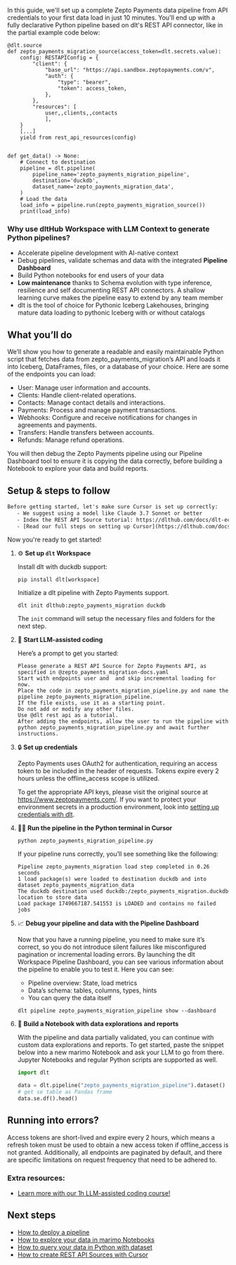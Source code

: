 In this guide, we'll set up a complete Zepto Payments data pipeline from API credentials to your first data load in just 10 minutes. You'll end up with a fully declarative Python pipeline based on dlt's REST API connector, like in the partial example code below:

```python-outcome
@dlt.source
def zepto_payments_migration_source(access_token=dlt.secrets.value):
    config: RESTAPIConfig = {
        "client": {
            "base_url": "https://api.sandbox.zeptopayments.com/v",
            "auth": {
                "type": "bearer",
                "token": access_token,
            },
        },
        "resources": [
            user,,clients,,contacts
            ],
    }
    [...]
    yield from rest_api_resources(config)


def get_data() -> None:
    # Connect to destination
    pipeline = dlt.pipeline(
        pipeline_name='zepto_payments_migration_pipeline',
        destination='duckdb',
        dataset_name='zepto_payments_migration_data', 
    )
    # Load the data
    load_info = pipeline.run(zepto_payments_migration_source())
    print(load_info) 
```

### Why use dltHub Workspace with LLM Context to generate Python pipelines?

- Accelerate pipeline development with AI-native context
- Debug pipelines, validate schemas and data with the integrated **Pipeline Dashboard**
- Build Python notebooks for end users of your data
- **Low maintenance** thanks to Schema evolution with type inference, resilience and self documenting REST API connectors. A shallow learning curve makes the pipeline easy to extend by any team member
- dlt is the tool of choice for Pythonic Iceberg Lakehouses, bringing mature data loading to pythonic Iceberg with or without catalogs

## What you’ll do

We’ll show you how to generate a readable and easily maintainable Python script that fetches data from zepto_payments_migration’s API and loads it into Iceberg, DataFrames, files, or a database of your choice. Here are some of the endpoints you can load:

- User: Manage user information and accounts.
- Clients: Handle client-related operations.
- Contacts: Manage contact details and interactions.
- Payments: Process and manage payment transactions.
- Webhooks: Configure and receive notifications for changes in agreements and payments.
- Transfers: Handle transfers between accounts.
- Refunds: Manage refund operations.

You will then debug the Zepto Payments pipeline using our Pipeline Dashboard tool to ensure it is copying the data correctly, before building a Notebook to explore your data and build reports.

## Setup & steps to follow

```default
Before getting started, let's make sure Cursor is set up correctly:
   - We suggest using a model like Claude 3.7 Sonnet or better
   - Index the REST API Source tutorial: https://dlthub.com/docs/dlt-ecosystem/verified-sources/rest_api/ and add it to context as **@dlt rest api**
   - [Read our full steps on setting up Cursor](https://dlthub.com/docs/dlt-ecosystem/llm-tooling/cursor-restapi#23-configuring-cursor-with-documentation)
```

Now you're ready to get started!

1. ⚙️ **Set up `dlt` Workspace**
    
    Install dlt with duckdb support:
    ```shell
    pip install dlt[workspace]
    ```

    Initialize a dlt pipeline with Zepto Payments support.
    ```shell
    dlt init dlthub:zepto_payments_migration duckdb
    ```

    The `init` command will setup the necessary files and folders for the next step.
    
2. 🤠 **Start LLM-assisted coding**
    
    Here’s a prompt to get you started:
    
    ```prompt
    Please generate a REST API Source for Zepto Payments API, as specified in @zepto_payments_migration-docs.yaml 
    Start with endpoints user and  and skip incremental loading for now. 
    Place the code in zepto_payments_migration_pipeline.py and name the pipeline zepto_payments_migration_pipeline. 
    If the file exists, use it as a starting point. 
    Do not add or modify any other files. 
    Use @dlt rest api as a tutorial. 
    After adding the endpoints, allow the user to run the pipeline with python zepto_payments_migration_pipeline.py and await further instructions.
    ```

    
3. 🔒 **Set up credentials** 
    
    Zepto Payments uses OAuth2 for authentication, requiring an access token to be included in the header of requests. Tokens expire every 2 hours unless the offline_access scope is utilized.
    
    To get the appropriate API keys, please visit the original source at https://www.zeptopayments.com/.
    If you want to protect your environment secrets in a production environment, look into [setting up credentials with dlt](https://dlthub.com/docs/walkthroughs/add_credentials).
    
4. 🏃‍♀️ **Run the pipeline in the Python terminal in Cursor**
    
    ```shell
    python zepto_payments_migration_pipeline.py
    ```
    
    If your pipeline runs correctly, you’ll see something like the following:
    
    ```shell
    Pipeline zepto_payments_migration load step completed in 0.26 seconds
    1 load package(s) were loaded to destination duckdb and into dataset zepto_payments_migration_data
    The duckdb destination used duckdb:/zepto_payments_migration.duckdb location to store data
    Load package 1749667187.541553 is LOADED and contains no failed jobs
    ```
    
5. 📈 **Debug your pipeline and data with the Pipeline Dashboard**

    Now that you have a running pipeline, you need to make sure it’s correct, so you do not introduce silent failures like misconfigured pagination or incremental loading errors. By launching the dlt Workspace Pipeline Dashboard, you can see various information about the pipeline to enable you to test it. Here you can see:
    - Pipeline overview: State, load metrics
    - Data’s schema: tables, columns, types, hints
    - You can query the data itself
    
    ```shell
    dlt pipeline zepto_payments_migration_pipeline show --dashboard
    ```
    
6. 🐍 **Build a Notebook with data explorations and reports**

    With the pipeline and data partially validated, you can continue with custom data explorations and reports. To get started, paste the snippet below into a new marimo Notebook and ask your LLM to go from there. Jupyter Notebooks and regular Python scripts are supported as well.

    
    ```python
    import dlt

   data = dlt.pipeline("zepto_payments_migration_pipeline").dataset()
   # get se table as Pandas frame
   data.se.df().head()
    ```

## Running into errors?

Access tokens are short-lived and expire every 2 hours, which means a refresh token must be used to obtain a new access token if offline_access is not granted. Additionally, all endpoints are paginated by default, and there are specific limitations on request frequency that need to be adhered to.

### Extra resources:

- [Learn more with our 1h LLM-assisted coding course!](https://www.youtube.com/watch?v=GGid70rnJuM)

## Next steps

- [How to deploy a pipeline](https://dlthub.com/docs/walkthroughs/deploy-a-pipeline)
- [How to explore your data in marimo Notebooks](https://dlthub.com/docs/general-usage/dataset-access/marimo)
- [How to query your data in Python with dataset](https://dlthub.com/docs/general-usage/dataset-access/dataset)
- [How to create REST API Sources with Cursor](https://dlthub.com/docs/dlt-ecosystem/llm-tooling/cursor-restapi)